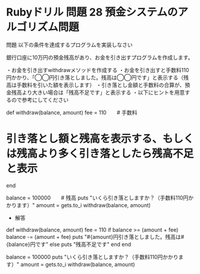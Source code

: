 # Rubyドリル 問題 28 預金システムのアルゴリズム問題

問題
以下の条件を達成するプログラムを実装しなさい

銀行口座に10万円の預金残高があり、お金を引き出すプログラムを作成します。

・お金を引き出すwithdrawメソッドを作成する
・お金を引き出すと手数料110円かかり、「◯◯円引き落としました。残高は◯◯円です」と表示する（残高は手数料を引いた額を表示します）
・引き落とし金額と手数料の合算が、預金残高より大きい場合は「残高不足です」と表示する
・以下にヒントを用意するので参考にしてください

def withdraw(balance, amount)
  fee = 110　　# 手数料
# 引き落とし額と残高を表示する、もしくは残高より多く引き落としたら残高不足と表示
end

balance = 100000　　# 残高
puts "いくら引き落としますか？（手数料110円かかります）"
amount = gets.to_i
withdraw(balance, amount)

- 解答

def withdraw(balance, amount)
  fee = 110
  if balance >= (amount + fee)
    balance -= (amount + fee)
    puts "#{amount}円引き落としました。残高は#{balance}円です"
  else
    puts "残高不足です"
  end
end

balance = 100000
puts "いくら引き落としますか？（手数料110円かかります）"
amount = gets.to_i
withdraw(balance, amount)